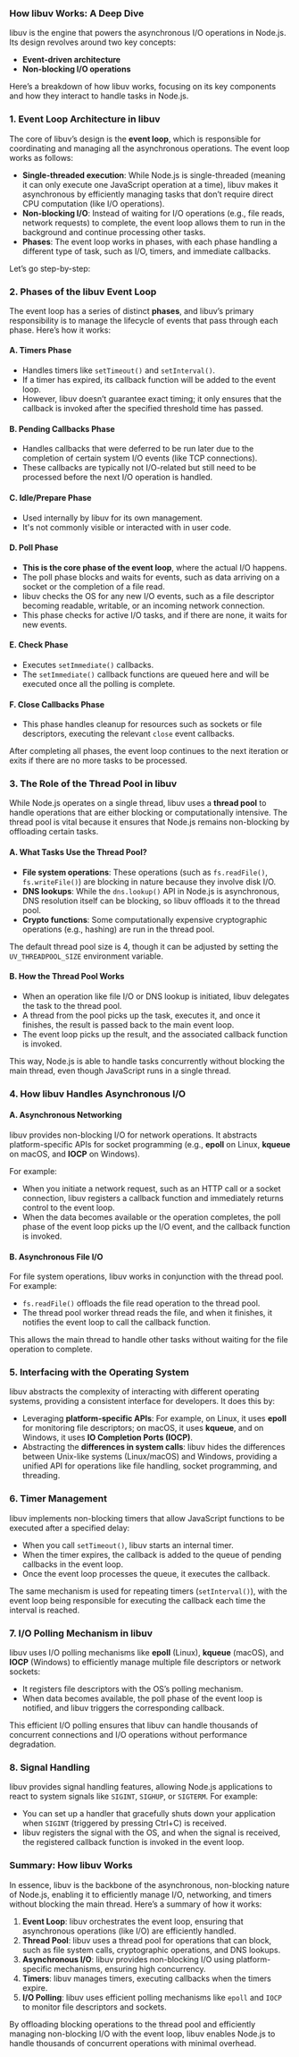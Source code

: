 ### **How libuv Works: A Deep Dive**

libuv is the engine that powers the asynchronous I/O operations in Node.js. Its design revolves around two key concepts:

- **Event-driven architecture**
- **Non-blocking I/O operations**

Here’s a breakdown of how libuv works, focusing on its key components and how they interact to handle tasks in Node.js.

### **1. Event Loop Architecture in libuv**

The core of libuv’s design is the **event loop**, which is responsible for coordinating and managing all the asynchronous operations. The event loop works as follows:

- **Single-threaded execution**: While Node.js is single-threaded (meaning it can only execute one JavaScript operation at a time), libuv makes it asynchronous by efficiently managing tasks that don’t require direct CPU computation (like I/O operations).
- **Non-blocking I/O**: Instead of waiting for I/O operations (e.g., file reads, network requests) to complete, the event loop allows them to run in the background and continue processing other tasks.
- **Phases**: The event loop works in phases, with each phase handling a different type of task, such as I/O, timers, and immediate callbacks.

Let’s go step-by-step:

### **2. Phases of the libuv Event Loop**

The event loop has a series of distinct **phases**, and libuv’s primary responsibility is to manage the lifecycle of events that pass through each phase. Here’s how it works:

#### **A. Timers Phase**

- Handles timers like `setTimeout()` and `setInterval()`.
- If a timer has expired, its callback function will be added to the event loop.
- However, libuv doesn’t guarantee exact timing; it only ensures that the callback is invoked after the specified threshold time has passed.

#### **B. Pending Callbacks Phase**

- Handles callbacks that were deferred to be run later due to the completion of certain system I/O events (like TCP connections).
- These callbacks are typically not I/O-related but still need to be processed before the next I/O operation is handled.

#### **C. Idle/Prepare Phase**

- Used internally by libuv for its own management.
- It's not commonly visible or interacted with in user code.

#### **D. Poll Phase**

- **This is the core phase of the event loop**, where the actual I/O happens.
- The poll phase blocks and waits for events, such as data arriving on a socket or the completion of a file read.
- libuv checks the OS for any new I/O events, such as a file descriptor becoming readable, writable, or an incoming network connection.
- This phase checks for active I/O tasks, and if there are none, it waits for new events.

#### **E. Check Phase**

- Executes `setImmediate()` callbacks.
- The `setImmediate()` callback functions are queued here and will be executed once all the polling is complete.

#### **F. Close Callbacks Phase**

- This phase handles cleanup for resources such as sockets or file descriptors, executing the relevant `close` event callbacks.

After completing all phases, the event loop continues to the next iteration or exits if there are no more tasks to be processed.

### **3. The Role of the Thread Pool in libuv**

While Node.js operates on a single thread, libuv uses a **thread pool** to handle operations that are either blocking or computationally intensive. The thread pool is vital because it ensures that Node.js remains non-blocking by offloading certain tasks.

#### **A. What Tasks Use the Thread Pool?**

- **File system operations**: These operations (such as `fs.readFile()`, `fs.writeFile()`) are blocking in nature because they involve disk I/O.
- **DNS lookups**: While the `dns.lookup()` API in Node.js is asynchronous, DNS resolution itself can be blocking, so libuv offloads it to the thread pool.
- **Crypto functions**: Some computationally expensive cryptographic operations (e.g., hashing) are run in the thread pool.

The default thread pool size is 4, though it can be adjusted by setting the `UV_THREADPOOL_SIZE` environment variable.

#### **B. How the Thread Pool Works**

- When an operation like file I/O or DNS lookup is initiated, libuv delegates the task to the thread pool.
- A thread from the pool picks up the task, executes it, and once it finishes, the result is passed back to the main event loop.
- The event loop picks up the result, and the associated callback function is invoked.

This way, Node.js is able to handle tasks concurrently without blocking the main thread, even though JavaScript runs in a single thread.

### **4. How libuv Handles Asynchronous I/O**

#### **A. Asynchronous Networking**

libuv provides non-blocking I/O for network operations. It abstracts platform-specific APIs for socket programming (e.g., **epoll** on Linux, **kqueue** on macOS, and **IOCP** on Windows).

For example:

- When you initiate a network request, such as an HTTP call or a socket connection, libuv registers a callback function and immediately returns control to the event loop.
- When the data becomes available or the operation completes, the poll phase of the event loop picks up the I/O event, and the callback function is invoked.

#### **B. Asynchronous File I/O**

For file system operations, libuv works in conjunction with the thread pool. For example:

- `fs.readFile()` offloads the file read operation to the thread pool.
- The thread pool worker thread reads the file, and when it finishes, it notifies the event loop to call the callback function.

This allows the main thread to handle other tasks without waiting for the file operation to complete.

### **5. Interfacing with the Operating System**

libuv abstracts the complexity of interacting with different operating systems, providing a consistent interface for developers. It does this by:

- Leveraging **platform-specific APIs**: For example, on Linux, it uses **epoll** for monitoring file descriptors; on macOS, it uses **kqueue**, and on Windows, it uses **IO Completion Ports (IOCP)**.
- Abstracting the **differences in system calls**: libuv hides the differences between Unix-like systems (Linux/macOS) and Windows, providing a unified API for operations like file handling, socket programming, and threading.

### **6. Timer Management**

libuv implements non-blocking timers that allow JavaScript functions to be executed after a specified delay:

- When you call `setTimeout()`, libuv starts an internal timer.
- When the timer expires, the callback is added to the queue of pending callbacks in the event loop.
- Once the event loop processes the queue, it executes the callback.

The same mechanism is used for repeating timers (`setInterval()`), with the event loop being responsible for executing the callback each time the interval is reached.

### **7. I/O Polling Mechanism in libuv**

libuv uses I/O polling mechanisms like **epoll** (Linux), **kqueue** (macOS), and **IOCP** (Windows) to efficiently manage multiple file descriptors or network sockets:

- It registers file descriptors with the OS’s polling mechanism.
- When data becomes available, the poll phase of the event loop is notified, and libuv triggers the corresponding callback.

This efficient I/O polling ensures that libuv can handle thousands of concurrent connections and I/O operations without performance degradation.

### **8. Signal Handling**

libuv provides signal handling features, allowing Node.js applications to react to system signals like `SIGINT`, `SIGHUP`, or `SIGTERM`. For example:

- You can set up a handler that gracefully shuts down your application when `SIGINT` (triggered by pressing Ctrl+C) is received.
- libuv registers the signal with the OS, and when the signal is received, the registered callback function is invoked in the event loop.

### **Summary: How libuv Works**

In essence, libuv is the backbone of the asynchronous, non-blocking nature of Node.js, enabling it to efficiently manage I/O, networking, and timers without blocking the main thread. Here’s a summary of how it works:

1. **Event Loop**: libuv orchestrates the event loop, ensuring that asynchronous operations (like I/O) are efficiently handled.
2. **Thread Pool**: libuv uses a thread pool for operations that can block, such as file system calls, cryptographic operations, and DNS lookups.
3. **Asynchronous I/O**: libuv provides non-blocking I/O using platform-specific mechanisms, ensuring high concurrency.
4. **Timers**: libuv manages timers, executing callbacks when the timers expire.
5. **I/O Polling**: libuv uses efficient polling mechanisms like `epoll` and `IOCP` to monitor file descriptors and sockets.

By offloading blocking operations to the thread pool and efficiently managing non-blocking I/O with the event loop, libuv enables Node.js to handle thousands of concurrent operations with minimal overhead.
